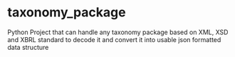 # taxonomy_package
Python Project that can handle any taxonomy package based on XML, XSD and XBRL standard to decode it and convert it into usable json formatted data structure
